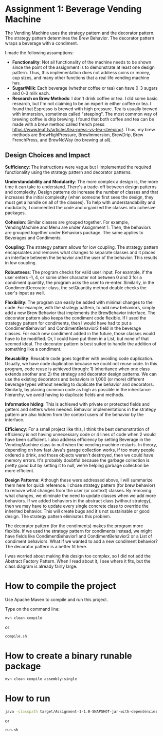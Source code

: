 # Assignment 1: Beverage Vending Machine

The Vending Machine uses the strategy pattern and the decorator pattern. The strategy pattern determines the Brew Behavior. The decorator pattern wraps a beverage with a condiment.

I made the following assumptions:

 -  **Functionality**: Not all functionality of the machine needs to be shown since the point of the assignment is to demonstrate at least one design pattern. Thus, this implementation does not address coins or money, cup sizes, and many other functions that a real life vending machine has.
 - **Sugar/Milk**: Each beverage (whether coffee or tea) can have 0-3 sugars and 0-3 milk each. 
 - **Research on Brew Methods**: I don't drink coffee or tea. I did some basic research, but I'm not claiming to be an expert in either coffee or tea. I found that Espresso is brewed with high pressure. Tea is usually brewed with immersion, sometimes called "steeping". The most common way of brewing coffee is drip brewing. I found that both coffee and tea can be made with a brew method called french press: https://www.leaf.tv/articles/tea-press-vs-tea-steeping/. Thus, my brew methods are BrewHighPressure, BrewImmersion, BrewDrip, Brew FrenchPress, and BrewNoWay (no brewing at all).


## Design Choices and Impact
**Sufficiency**: The instructions were vague but I implemented the required functionality using the strategy pattern and decorator patterns.

**Understandability and Modularity**: The more complex a design is, the more time it can take to understand. There's a trade-off between design patterns and complexity. Design patterns do increase the number of classes and that increases the initial complexity (when someone first sees the design, they must get a handle on all of the classes). To help with understandability and modularity, I commented the code and organized the classes into cohesive packages. 

**Cohesion**: Similar classes are grouped together. For example, VendingMachine and Menu are under Assignment 1. Then, the behaviors are grouped together under Behaviors package. The same applies to Beverages and Condiments.

**Coupling**: The strategy pattern allows for low coupling. The strategy pattern encapsulates and removes what changes to separate classes and it places an interface between the behavior and the user of the behavior. This results in low coupling.

**Robustness**: The program checks for valid user input. For example, if the user enters -1, 4, or some other character not between 0 and 3 for a condiment quantity, the program asks the user to re-enter. Similarly, in the CondimentDecorator class, the setQuantity method double checks the user's input as well.

**Flexibility**: The program can easily be added with minimal changes to the code. For example, with the strategy pattern, to add new behaviors, simply add a new Brew Behavior that implements the BrewBehavior interface. The decorator pattern also keeps the condiment code flexible. If I used the strategy pattern for condiments, then I would have had to put a CondimentBehavior1 and CondimentBehavior2 field in the beverage classes. For each new condiment added in the future, those classes would have to be modified. Or, I could have put them in a List, but none of that seemed ideal. The decorator pattern is best suited to handle the addition of something like a condiment.

**Reusability**: Reusable code goes together with avoiding code duplication. Usually, we have code duplication because we could not reuse code. In this program, code reuse is achieved through: 1) Inheritance when one class extends another and 2) the strategy and decorator design patterns. We can use the existing decorators and behaviors in 1,000 (or more) different beverage types without needing to duplicate the behavior and decorators. Similarly, by placing common code as high as possible in the inheritance hierarchy, we avoid having to duplicate fields and methods.

**Information hiding**: This is achieved with private or protected fields and getters and setters when needed. Behavior implementations in the strategy pattern are also hidden from the context users of the behavior by the interface.

**Efficiency**: For a small project like this, I think the best demonstration of efficiency is not having unnecessary code or 4 lines of code when 2 would have been sufficient. I also address efficiency by setting Beverage in the VendingMachine class to null when the vending machine restarts. In theory, depending on how fast Java's garage collection works, if too many people ordered a drink, and those objects weren't destroyed, then we could have memory errors. It's probably doubtful because the garbage collection is pretty good but by setting it to null, we're helping garbage collection be more efficient.

**Design Patterns**: Although these were addressed above, I will summarize them here for quick reference. I chose strategy pattern (for brew behavior) to remove what changes from the user (or context) classes. By removing what changes, we eliminate the need to update classes when we add more behaviors. If we added behaviors in the abstract class (without strategy), then we may have to update every single concrete class to override the inherited behavior.  This will create bugs and it's not sustainable or good design. The strategy pattern eliminates this problem.

The decorator pattern (for the condiments) makes the program more flexible. If we used the strategy pattern for condiments instead, we might have fields like CondimentBehavior1 and CondimentBehavior2 or a List of condiment behaviors. What if we wanted to add a new condiment behavior? The decorator pattern is a better fit here.

I was worried about making this design too complex, so I did not add the Abstract Factory Pattern. When I read about it, I see where it fits, but the class diagram is already fairly large.

# How to compile the project

Use Apache Maven to compile and run this project. 

Type on the command line: 

```bash
mvn clean compile
```
or
```bash
compile.sh
```

# How to create a binary runable package 


```bash
mvn clean compile assembly:single
```

# How to run


```bash
java -classpath target/Assignment-1-1.0-SNAPSHOT-jar-with-dependencies.jar edu.bu.met.cs665.Main
```

or


```bash
run.sh 
```
